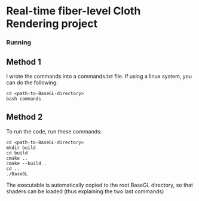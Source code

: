 Real-time fiber-level Cloth Rendering project
===========================

### Running

## Method 1 

I wrote the commands into a commands.txt file. 
If using a linux system, you can do the following: 

```
cd <path-to-BaseGL-directory>
bash commands 
```

## Method 2
To run the code, run these commands:

```
cd <path-to-BaseGL-directory>
mkdir build
cd build
cmake ..
cmake --build .
cd ..
./BaseGL
```

The executable is automatically copied to the root BaseGL directory, so that shaders can be loaded (thus explaining the two last commands) 

